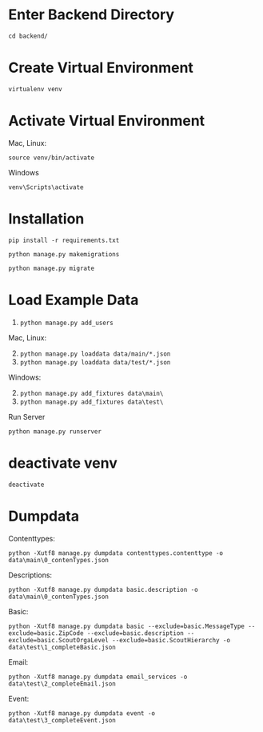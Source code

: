# Enter Backend Directory

`cd backend/`

# Create Virtual Environment

`virtualenv venv`

# Activate Virtual Environment

Mac, Linux:

`source venv/bin/activate`

Windows

`venv\Scripts\activate`

# Installation 

`pip install -r requirements.txt`

`python manage.py makemigrations`

`python manage.py migrate`

# Load Example Data

1) `python manage.py add_users`

Mac, Linux:

2) `python manage.py loaddata data/main/*.json`
3) `python manage.py loaddata data/test/*.json`

Windows:

2) `python manage.py add_fixtures data\main\`
3) `python manage.py add_fixtures data\test\`

Run Server

`python manage.py runserver`

# deactivate venv

`deactivate`

# Dumpdata

Contenttypes: 

`python -Xutf8 manage.py dumpdata contenttypes.contenttype -o data\main\0_contenTypes.json`

Descriptions:

`python -Xutf8 manage.py dumpdata basic.description -o data\main\0_contenTypes.json`

Basic: 

`python -Xutf8 manage.py dumpdata basic --exclude=basic.MessageType --exclude=basic.ZipCode --exclude=basic.description --exclude=basic.ScoutOrgaLevel --exclude=basic.ScoutHierarchy -o data\test\1_completeBasic.json`

Email: 

`python -Xutf8 manage.py dumpdata email_services -o data\test\2_completeEmail.json`

Event: 

`python -Xutf8 manage.py dumpdata event -o data\test\3_completeEvent.json`
